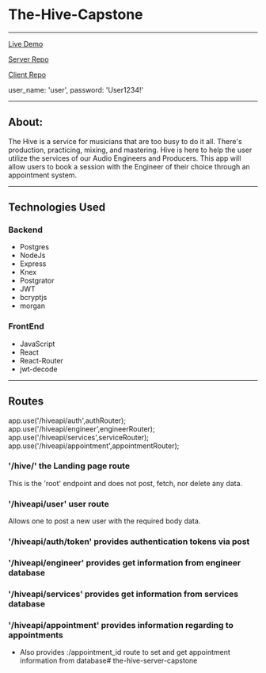 # The-Hive-Capstone

---------------------------------------------------------------------------------

 [Live Demo](https://the-hive-client-capstone.vercel.app)

 [Server Repo](https://github.com/AngeloThinks/the-hive-server-capstone.git)
 
 [Client Repo](https://github.com/AngeloThinks/the-hive-client-capstone.git)
 
user_name: 'user',
password: 'User1234!'
 
---------------------------------------------------------------------------------
## About:

The Hive is a service for musicians that are too busy to do it all. There's production, practicing, mixing, and mastering. Hive is here to help the user utilize the services of our Audio Engineers and Producers. This app will allow users to book a session with the Engineer of their choice through an appointment system.

---------------------------------------------------------------------------------

## Technologies Used

### Backend

   * Postgres
   * NodeJs
   * Express
   * Knex
   * Postgrator
   * JWT
   * bcryptjs
   * morgan
   
### FrontEnd

   * JavaScript
   * React
   * React-Router
   * jwt-decode
---------------------------------------------------------------------------------

## Routes

app.use('/hiveapi/auth',authRouter);
app.use('/hiveapi/engineer',engineerRouter);
app.use('/hiveapi/services',serviceRouter);
app.use('/hiveapi/appointment',appointmentRouter);




### '/hive/' the Landing page route

This is the 'root' endpoint and does not post, fetch, nor delete any data.


### '/hiveapi/user' user route 

Allows one to post a new user with the required body data.

### '/hiveapi/auth/token' provides authentication tokens via post

###  '/hiveapi/engineer' provides get information from engineer database

### '/hiveapi/services' provides get information from services database

### '/hiveapi/appointment' provides information regarding to appointments

* Also provides :/appointment_id route to set and get appointment information from database# the-hive-server-capstone
